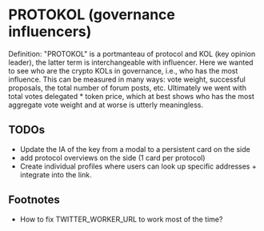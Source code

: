 # PROTOKOL (governance influencers)

Definition: "PROTOKOL" is a portmanteau of protocol and KOL (key opinion leader), the latter term is interchangeable with influencer.
Here we wanted to see who are the crypto KOLs in governance, i.e., who has the most influence. This can be measured in many ways: vote weight, successful proposals, the total number of forum posts, etc. Ultimately we went with total votes delegated * token price, which at best shows who has the most aggregate vote weight and at worse is utterly meaningless.


## TODOs
* Update the IA of the key from a modal to a persistent card on the side
* add protocol overviews on the side (1 card per protocol)
* Create individual profiles where users can look up specific addresses + integrate into the link.

## Footnotes

* How to fix TWITTER_WORKER_URL to work most of the time?